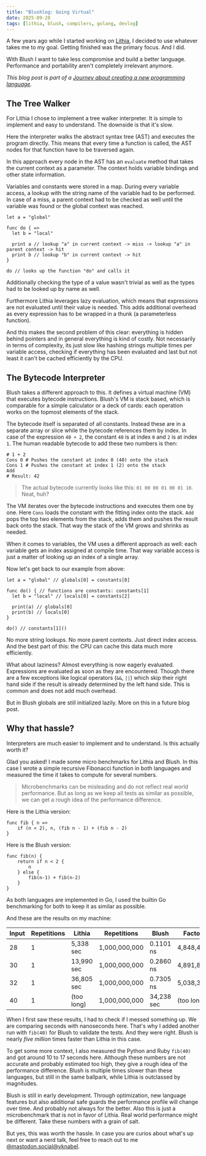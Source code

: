 ```yaml
---
title: "Blushlog: Going Virtual"
date: 2025-09-28
tags: [lithia, blush, compilers, golang, devlog]
---
```


A few years ago while I started working on [Lithia](https://github.com/vknabel/Lithia), I decided to use whatever takes me to my goal. Getting finished was the primary focus. And I did.

With Blush I want to take less compromise and build a better language. Performance and portability aren't completely irrelevant anymore.

_This blog post is part of a [Journey about creating a new programming language](/posts/journey-about-creating-a-new-programming-language/)._

## The Tree Walker

For Lithia I chose to implement a tree walker interpreter. It is simple to implement and easy to understand. The downside is that it's slow.

Here the interpreter walks the abstract syntax tree (AST) and executes the program directly. This means that every time a function is called, the AST nodes for that function have to be traversed again.

In this approach every node in the AST has an `evaluate` method that takes the current context as a parameter. The context holds variable bindings and other state information.

Variables and constants were stored in a map. During every variable access, a lookup with the string name of the variable had to be performed. In case of a miss, a parent context had to be checked as well until the variable was found or the global context was reached.

```lithia
let a = "global"

func do { =>
  let b = "local"

  print a // lookup "a" in current context -> miss -> lookup "a" in parent context -> hit
  print b // lookup "b" in current context -> hit
}

do // looks up the function "do" and calls it
```

Additionally checking the type of a value wasn't trivial as well as the types had to be looked up by name as well.

Furthermore Lithia leverages lazy evaluation, which means that expressions are not evaluated until their value is needed. This adds additional overhead as every expression has to be wrapped in a thunk (a parameterless function).

And this makes the second problem of this clear: everything is hidden behind pointers and in general everything is kind of costly. Not necessarily in terms of complexity, its just slow like hashing strings multiple times per variable access, checking if everything has been evaluated and last but not least it can't be cached efficiently by the CPU.

## The Bytecode Interpreter

Blush takes a different approach to this. It defines a virtual machine (VM) that executes bytecode instructions. Blush's VM is stack based, which is comparable for a simple calculator or a deck of cards: each operation works on the topmost elements of the stack.

The bytecode itself is separated of all constants. Instead these are in a separate array or slice while the bytecode references them by index.
In case of the expression `40 + 2`, the constant `40` is at index `0` and `2` is at index `1`. The human readable bytecode to add these two numbers is then:

```
# 1 + 2
Cons 0 # Pushes the constant at index 0 (40) onto the stack
Cons 1 # Pushes the constant at index 1 (2) onto the stack
Add
# Result: 42
```

> The actual bytecode currently looks like this: `01 00 00 01 00 01 10`. Neat, huh?

The VM iterates over the bytecode instructions and executes them one by one.
Here `Cons` loads the constant with the fitting index onto the stack. `Add` pops the top two elements from the stack, adds them and pushes the result back onto the stack.
That way the stack of the VM grows and shrinks as needed.

When it comes to variables, the VM uses a different approach as well: each variable gets an index assigned at compile time. That way variable access is just a matter of looking up an index of a single array.

Now let's get back to our example from above:

```lithia
let a = "global" // globals[0] = constants[0]

func do() { // functions are constants: constants[1]
  let b = "local" // locals[0] = constants[2]

  print(a) // globals[0]
  print(b) // locals[0]
}

do() // constants[1]()
```

No more string lookups. No more parent contexts. Just direct index access.
And the best part of this: the CPU can cache this data much more efficiently.

What about laziness? Almost everything is now eagerly evaluated. Expressions are evaluated as soon as they are encountered.
Though there are a few exceptions like logical operators (`&&`, `||`) which skip their right hand side if the result is already determined by the left hand side. This is common and does not add much overhead.

But in Blush globals are still initialized lazily. More on this in a future blog post.

## Why that hassle?

Interpreters are much easier to implement and to understand. Is this actually worth it?

Glad you asked! I made some micro benchmarks for Lithia and Blush. In this case I wrote a simple recursive Fibonacci function in both languages and measured the time it takes to compute for several numbers.

> Microbenchmarks can be misleading and do not reflect real world performance. But as long as we keep all tests as similar as possible, we can get a rough idea of the performance difference.

Here is the Lithia version:

```lithia
func fib { n =>
    if (n < 2), n, (fib n - 1) + (fib n - 2)
}
```

Here is the Blush version:

```blush
func fib(n) {
	return if n < 2 {
		n
	} else {
		fib(n-1) + fib(n-2)				
	}
}
```

As both languages are implemented in Go, I used the builtin Go benchmarking for both to keep it as similar as possible.

And these are the results on my machine:

| Input | Repetitions | Lithia     | Repetitions   | Blush      | Factor     |
|-------|-------------|------------|---------------|------------|------------|
| 28    | 1           | 5,338 sec  | 1,000,000,000 | 0.1101 ns  | 4,848,486  |
| 30    | 1           | 13,990 sec | 1,000,000,000 | 0.2860 ns  | 4,891,832  |
| 32    | 1           | 36,805 sec | 1,000,000,000 | 0.7305 ns  | 5,038,386  |
| 40    | 1           | (too long) | 1,000,000,000 | 34,238 sec | (too long) |

When I first saw these results, I had to check if I messed something up. We are comparing seconds with nanoseconds here. That's why I added another run with `fib(40)` for Blush to validate the tests. And they were right. Blush is nearly _five million_ times faster than Lithia in this case.

To get some more context, I also measured the Python and Ruby `fib(40)` and got around 10 to 17 seconds here. Although these numbers are not accurate and probably estimated too high, they give a rough idea of the performance difference. Blush is multiple times slower than these languages, but still in the same ballpark, while Lithia is outclassed by magnitudes.

Blush is still in early development. Through optimization, new language features but also additional safe guards the performance profile will change over time. And probably not always for the better. Also this is just a microbenchmark that is not in favor of Lithia. Real world performance might be different. Take these numbers with a grain of salt.

But yes, this was worth the hassle.
In case you are curios about what's up next or want a nerd talk, feel free to reach out to me [@mastodon.social@vknabel](https://mastodon.social/@vknabel).
